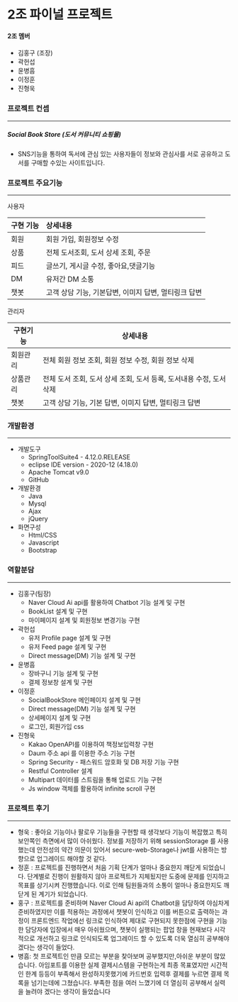 # 2조 파이널 프로젝트

#### 2조 멤버

- 김홍구 (조장)
- 곽헌섭
- 윤병흠
- 이정훈
- 진형욱

### 프로젝트 컨셉

---

##### Social Book Store (도서 커뮤니티 쇼핑몰)

- SNS기능을 통하여 독서에 관심 있는 사용자들이 정보와 관심사를 서로 공유하고 도서를 구매할 수있는 사이트입니다.



### 프로젝트 주요기능

---

사용자

| 구현 기능 | 상세내용                                             |
| :-------- | :--------------------------------------------------- |
| 회원      | 회원 가입, 회원정보 수정                             |
| 상품      | 전체 도서조회, 도서 상세 조회, 주문                  |
| 피드      | 글쓰기, 게시글 수정, 좋아요,댓글기능                 |
| DM        | 유저간 DM 소통                                       |
| 챗봇      | 고객 상담 기능, 기본답변, 이미지 답변, 멀티링크 답변 |

관리자

| 구현기능 | 상세내용                                                     |
| -------- | ------------------------------------------------------------ |
| 회원관리 | 전체 회원 정보 조회, 회원 정보 수정, 회원 정보 삭제          |
| 상품관리 | 전체 도서 조회, 도서 상세 조회, 도서 등록, 도서내용 수정, 도서 삭제 |
| 챗봇     | 고객 상담 기능, 기본 답변, 이미지 답변, 멀티링크 답변        |

### 개발환경

---

- 개발도구
  - SpringToolSuite4 - 4.12.0.RELEASE
  - eclipse IDE version - 2020-12 (4.18.0)
  - Apache Tomcat v9.0
  - GitHub
- 개발환경
  - Java
  - Mysql
  - Ajax
  - jQuery
- 화면구성
  - Html/CSS
  - Javascript
  - Bootstrap

### 역할분담

---

- 김홍구(팀장) 
  - Naver Cloud Ai api를 활용하여 Chatbot 기능 설계 및 구현
  - BookList 설계 및 구현
  - 마이페이지 설계 및 회원정보 변경기능 구현
- 곽헌섭
  - 유저 Profile page 설계 및 구현
  - 유저 Feed page 설계 및 구현
  - Direct message(DM) 기능 설계 및 구현
- 윤병흠
  - 장바구니 기능 설계 및 구현
  - 결제 정보창 설계 및 구현
- 이정훈
  - SocialBookStore 메인페이지 설계 및 구현
  - Direct message(DM) 기능 설계 및 구현
  - 상세페이지 설계 및 구현
  - 로그인, 회원가입 css
- 진형욱
  - Kakao OpenAPI를 이용하여 책정보입력창 구현
  - Daum 주소 api 를 이용한 주소 기능 구현
  - Spring Security - 패스워드 암호화 및 DB 저장 기능 구현
  - Restful Controller 설계
  - Multipart 데이터를 스트림을 통해 업로드 기능 구현
  - Js window 객체를 활용하여 infinite scroll 구현

### 프로젝트 후기

---

- 형욱 : 좋아요 기능이나 팔로우 기능들을 구현할 때 생각보다 기능이 복잡했고 특히 보안쪽인 측면에서 많이 아쉬웠다. 정보를 저장하기 위해 sessionStorage 를 사용했는데 안전성의 약간 의문이 있어서 secure-web-Storage나 jwt를 사용하는 방향으로 업그레이드 해야할 것 같다.
- 정훈 : 프로젝트를 진행하면서 처음 기획 단계가 얼마나 중요한지 깨닫게 되었습니다. 단계별로 진행이 원활하지 않아 프로젝트가 지체됬지만 도중에 문제를 인지하고 목표를 상기시켜 진행했습니다. 이로 인해 팀원들과의 소통이 얼마나 중요한지도 깨닫게 된 계기가 되었습니다.
- 홍구 : 프로젝트를 준비하며 Naver Cloud Ai api의 Chatbot을 담당하여 야심차게 준비하였지만 이를 적용하는 과정에서 챗봇이 인식하고 이를 버튼으로 출력하는 과정이 프론트엔드 작업에선 링크로 인식하여 제대로 구현되지 못한점에 구현을 기능한 담당자에 입장에서 매우 아쉬웠으며, 챗봇이 실행되는 팝업 창을 현재보다 시각적으로 개선하고 링크로 인식되도록 업그레이드 할 수 있도록 더욱 열심히 공부해야겠다는 생각이 들었다. 
- 병흠: 첫 프로젝트인 만큼 모르는 부분을 찾아보며 공부했지만,아쉬운 부분이 많았습니다. 아임포트를 이용한 실제 결제시스템을 구현하는게 최종 목표였지만 시간적인 한계 등등이 부족해서 완성하지못했기에 카드번호 입력후 결제를 누르면 결제 목록을 넘기는데에 그쳤습니다. 부족한 점을 여러 느꼈기에 더 열심히 공부해서 실력을 늘려야 겠다는 생각이 들었습니다    

